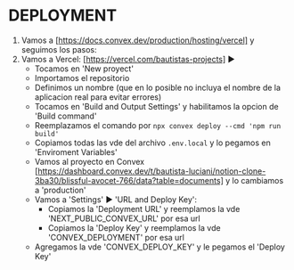 # DEPLOYMENT
1. Vamos a [https://docs.convex.dev/production/hosting/vercel] y seguimos los pasos:
2. Vamos a Vercel: [https://vercel.com/bautistas-projects] ►
   - Tocamos en 'New proyect'
   - Importamos el repositorio
   - Definimos un nombre (que en lo posible no incluya el nombre de la aplicacion real para evitar errores)
   - Tocamos en 'Build and Output Settings' y habilitamos la opcion de 'Build command'
   - Reemplazamos el comando por `npx convex deploy --cmd 'npm run build'`
   - Copiamos todas las vde del archivo `.env.local` y lo pegamos en 'Enviroment Variables'
   - Vamos al proyecto en Convex [https://dashboard.convex.dev/t/bautista-luciani/notion-clone-3ba30/blissful-avocet-766/data?table=documents] y lo cambiamos a 'production'
   - Vamos a 'Settings' ► 'URL and Deploy Key':
       - Copiamos la 'Deployment URL' y reemplamos la vde 'NEXT_PUBLIC_CONVEX_URL' por esa url
       - Copiamos la 'Deploy Key' y reemplamos la vde 'CONVEX_DEPLOYMENT' por esa url
   - Agregamos la vde 'CONVEX_DEPLOY_KEY' y le pegamos el 'Deploy Key'
